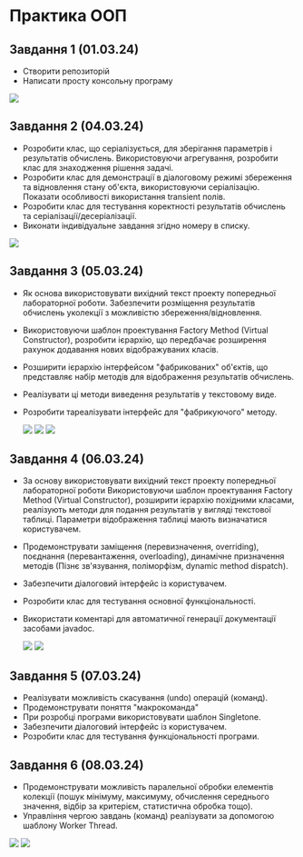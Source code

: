 # Практика ООП

## Завдання 1 (01.03.24)

- Створити репозиторій
- Написати просту консольну програму

![](Images/Task1.png)

## Завдання 2 (04.03.24)
- Розробити клас, що серіалізується, для зберігання параметрів і результатів обчислень. Використовуючи агрегування, розробити клас для знаходження рішення задачі.
- Розробити клас для демонстрації в діалоговому режимі збереження та відновлення стану об'єкта, використовуючи серіалізацію. Показати особливості використання transient полів.
- Розробити клас для тестування коректності результатів обчислень та серіалізації/десеріалізації.
- Виконати індивідуальне завдання згідно номеру в списку.

![](Images/Task2.png)

## Завдання 3 (05.03.24)

- Як основа використовувати вихідний текст проекту попередньої лабораторної роботи. Забезпечити розміщення результатів обчислень уколекції з можливістю збереження/відновлення.
- Використовуючи шаблон проектування Factory Method (Virtual Constructor), розробити ієрархію, що передбачає розширення рахунок додавання нових відображуваних класів.
- Розширити ієрархію інтерфейсом "фабрикованих" об'єктів, що представляє набір методів для відображення результатів обчислень.
- Реалізувати ці методи виведення результатів у текстовому виде.
- Розробити тареалізувати інтерфейс для "фабрикуючого" методу.

  ![](Images/Task3-1.png) ![](Images/Task3-3.png) ![](Images/Task3-2.png) 

## Завдання 4 (06.03.24)

- За основу використовувати вихідний текст проекту попередньої лабораторної роботи Використовуючи шаблон проектування Factory Method (Virtual Constructor), розширити ієрархію похідними класами, реалізують методи для подання результатів у вигляді текстової таблиці. Параметри відображення таблиці мають визначатися користувачем.
- Продемонструвати заміщення (перевизначення, overriding), поєднання (перевантаження, overloading), динамічне призначення методів (Пізнє зв'язування, поліморфізм, dynamic method dispatch).
- Забезпечити діалоговий інтерфейс із користувачем.
- Розробити клас для тестування основної функціональності.
- Використати коментарі для автоматичної генерації документації засобами javadoc.

  ![](Images/Task4-1.png) ![](Images/Task4-2.png)

## Завдання 5 (07.03.24)

- Реалізувати можливість скасування (undo) операцій (команд).
- Продемонструвати поняття "макрокоманда"
- При розробці програми використовувати шаблон Singletone.
- Забезпечити діалоговий інтерфейс із користувачем.
- Розробити клас для тестування функціональності програми.



## Завдання 6 (08.03.24)
- Продемонструвати можливість паралельної обробки елементів колекції (пошук мінімуму, максимуму, обчислення середнього значення, відбір за критерієм, статистична обробка тощо).
- Управління чергою завдань (команд) реалізувати за допомогою шаблону Worker Thread.

![](Images/Task6-1.png) ![](Images/Task6-2.png)
